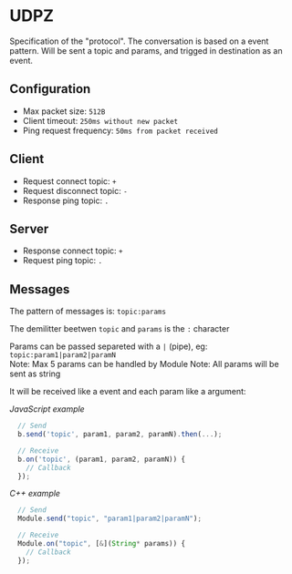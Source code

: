 # UDPZ
Specification of the "protocol".
The conversation is based on a event pattern. Will be sent a topic and params, and trigged in destination as an event.

## Configuration
- Max packet size: `512B`
- Client timeout: `250ms without new packet`
- Ping request frequency: `50ms from packet received`

## Client
- Request connect topic: `+`
- Request disconnect topic: `-`
- Response ping topic: `.`

## Server
- Response connect topic: `+`
- Request ping topic: `.`

## Messages
The pattern of messages is: `topic:params`

The demilitter beetwen `topic` and `params` is the `:` character

Params can be passed separeted with a `|` (pipe), eg: `topic:param1|param2|paramN`  
Note: Max 5 params can be handled by Module
Note: All params will be sent as string

It will be received like a event and each param like a argument:

*JavaScript example*

```js
  // Send
  b.send('topic', param1, param2, paramN).then(...);

  // Receive
  b.on('topic', (param1, param2, paramN)) {
    // Callback
  });
```

*C++ example*

```js
  // Send
  Module.send("topic", "param1|param2|paramN");

  // Receive
  Module.on("topic", [&](String* params)) {
    // Callback
  });
```
